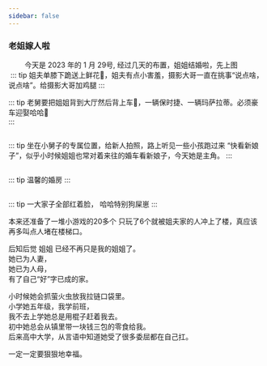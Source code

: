 ```yaml
---
sidebar: false
---
```

### 老姐嫁人啦
&emsp; &emsp;今天是 2023 年的 1 月 29号, 经过几天的布置，姐姐结婚啦，先上图  
<img :src="$withBase('./images/self-daily/marry/171675784643_.pic_hd.jpg')">
::: tip
姐夫单膝下跪送上鲜花💐，姐夫有点小害羞，摄影大哥一直在挑事“说点啥，说点啥”。给摄影大哥加鸡腿
:::  
<img :src="$withBase('./images/self-daily/marry/181675784646_.pic_hd.jpg')">

::: tip 
老舅要把姐姐背到大厅然后背上车🚗，一辆保时捷、一辆玛萨拉蒂。必须豪车迎娶哈哈🐶  
:::

<img :src="$withBase('./images/self-daily/marry/191675784649_.pic_hd.jpg')">

::: tip
坐在小舅子的专属位置，给新人拍照，路上听见一些小孩跑过来 “快看新娘子”，似乎小时候姐姐也常对着来往的婚车看新娘子，今天她是主角。
:::  

<img :src="$withBase('./images/self-daily/marry/201675784654_.pic_hd.jpg')">

::: tip
温馨的婚房
:::

<img :src="$withBase('./images/self-daily/marry/211675784680_.pic_hd.jpg')">

::: tip
一大家子全部红着脸， 哈哈特别狗屎崽
:::

本来还准备了一堆小游戏的20多个 只玩了6个就被姐夫家的人冲上了楼，真应该再多叫点人堵在楼梯口。

后知后觉 姐姐 已经不再只是我的姐姐了。  
她已为人妻，  
她已为人母，  
有了自己“好”字已成的家。  

小时候她会抓萤火虫放我拉链口袋里。  
小学她五年级，我学前班，  
我不去上学她总是用棍子赶着我去。  
初中她总会从镇里带一块钱三包的零食给我。  
后来高中大学，从言语中知道她受了很多委屈都在自己扛。  

一定一定要狠狠地幸福。
&emsp; &emsp; 